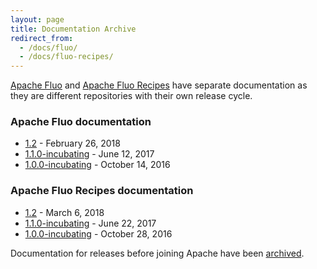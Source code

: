 ```yaml
---
layout: page
title: Documentation Archive
redirect_from: 
  - /docs/fluo/
  - /docs/fluo-recipes/
---
```


[Apache Fluo] and [Apache Fluo Recipes] have separate documentation as they are different repositories with their own release cycle.

### Apache Fluo documentation

* [1.2][fluo-1.2] - February 26, 2018
* [1.1.0-incubating][fluo-1.1] - June 12, 2017
* [1.0.0-incubating][fluo-1.0] - October 14, 2016

### Apache Fluo Recipes documentation

* [1.2][recipes-1.2] - March 6, 2018
* [1.1.0-incubating][recipes-1.1] - June 22, 2017
* [1.0.0-incubating][recipes-1.0] - October 28, 2016

Documentation for releases before joining Apache have been [archived](archive).

[Apache Fluo]: https://github.com/apache/fluo
[Apache Fluo Recipes]: https://github.com/apache/fluo-recipes
[fluo-1.2]: /docs/fluo/1.2/
[fluo-1.1]: /docs/fluo/1.1.0-incubating/
[fluo-1.0]: /docs/fluo/1.0.0-incubating/
[recipes-1.2]: /docs/fluo-recipes/1.2/
[recipes-1.1]: /docs/fluo-recipes/1.1.0-incubating/
[recipes-1.0]: /docs/fluo-recipes/1.0.0-incubating/
